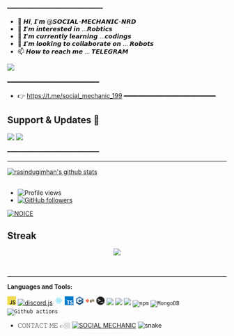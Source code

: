  ━━━━━━━━━━━━━━━━━━━━━━━━━━
- 👋 𝙃𝙞, 𝙄’𝙢 @𝙎𝙊𝘾𝙄𝘼𝙇-𝙈𝙀𝘾𝙃𝘼𝙉𝙄𝘾-𝙉𝙍𝘿
- 👀 𝙄’𝙢 𝙞𝙣𝙩𝙚𝙧𝙚𝙨𝙩𝙚𝙙 𝙞𝙣 ...𝙍𝙤𝙗𝙩𝙞𝙘𝙨
- 🌱 𝙄’𝙢 𝙘𝙪𝙧𝙧𝙚𝙣𝙩𝙡𝙮 𝙡𝙚𝙖𝙧𝙣𝙞𝙣𝙜 ...𝙘𝙤𝙙𝙞𝙣𝙜𝙨
- 💞️ 𝙄’𝙢 𝙡𝙤𝙤𝙠𝙞𝙣𝙜 𝙩𝙤 𝙘𝙤𝙡𝙡𝙖𝙗𝙤𝙧𝙖𝙩𝙚 𝙤𝙣 ... 𝙍𝙤𝙗𝙤𝙩𝙨
- 📫 𝙃𝙤𝙬 𝙩𝙤 𝙧𝙚𝙖𝙘𝙝 𝙢𝙚 ... 𝙏𝙀𝙇𝙀𝙂𝙍𝘼𝙈 

<IMG src="https://novatorem.vercel.app/api/spotify">
 
━━━━━━━━━━━━━━━━━━━━━━━━━
- 👉 https://t.me/social_mechanic_199
━━━━━━━━━━━━━━━━━━━━━━━━━

## Support & Updates 🎑
<a href="https://t.me/tamil_chat_group_1"><img src="https://img.shields.io/badge/Join-Group%20Support-blue.svg?style=for-the-badge&logo=Telegram"></a> <a href="https://t.me/TECHNOLOGY_CORNER_1"><img src="https://img.shields.io/badge/Join-Updates%20Channel-blue.svg?style=for-the-badge&logo=Telegram"></a>

━━━━━━━━━━━━━━━━━━━━━━━━━





<!---
SOCIAL-MECHANIC-NRD/SOCIAL-MECHANIC-NRD is a ✨ special ✨ repository because its `README.md` (this file) appears on your GitHub profile.
You can click the Preview link to take a look at your changes.
--->


**** 
 <a href="https://github.com/rasindugimhan/handle-path-oz">
    <img align="center" alt="rasindugimhan's github stats" src="https://github-readme-stats.vercel.app/api?username=rasindugimhan&show_icons=true&theme=midnight-purple" />
  </a>

<br>
<br>

- ![Profile views](https://gpvc.arturio.dev/rasindugimhan)
- [![GitHub followers](https://img.shields.io/github/followers/rasindugimhan.svg?style=social&label=Follow&maxAge=2592000)](https://github.com/rasindugimhan?tab=followers)

[![NOICE](https://github-readme-stats.vercel.app/api/top-langs/?username=levina-lab&layout=compact&theme=midnight-purple&hide=Css)](https://github.com/SOCIAL-MECHANIC-NRD)
  
 

## Streak
<p align="center"><img src="https://github-readme-streak-stats.herokuapp.com/?user=MoeZilla&theme=dark"/></p>

<br>

---

**Languages and Tools:**  


<code><img height="20" src="https://raw.githubusercontent.com/github/explore/80688e429a7d4ef2fca1e82350fe8e3517d3494d/topics/javascript/javascript.png"></code>
<a href="https://discord.js.org"><img src="https://cdn.discordapp.com/attachments/740865034887888996/740865173065170994/logo-square.png" width="20" alt="discord.js" /></a>
<code><img height="20" src="https://raw.githubusercontent.com/github/explore/80688e429a7d4ef2fca1e82350fe8e3517d3494d/topics/react/react.png"></code>
<code><img height="20" src="https://raw.githubusercontent.com/github/explore/80688e429a7d4ef2fca1e82350fe8e3517d3494d/topics/typescript/typescript.png"></code>
<code><img height="20" src="https://raw.githubusercontent.com/github/explore/80688e429a7d4ef2fca1e82350fe8e3517d3494d/topics/cpp/cpp.png"></code>
<code><img height="20" src="https://raw.githubusercontent.com/github/explore/80688e429a7d4ef2fca1e82350fe8e3517d3494d/topics/git/git.png"></code>
<code><img height="20" src="https://raw.githubusercontent.com/github/explore/80688e429a7d4ef2fca1e82350fe8e3517d3494d/topics/terminal/terminal.png"></code>
<code><img height="20" src="https://img.shields.io/badge/-Nodejs-43853d?style=flat-square&logo=Node.js&logoColor=white"/></code>
<code><img height="20" src="https://img.shields.io/badge/-HTML5-E34F26?style=flat-square&logo=html5&logoColor=white" /></code>
<code><img height="20" src="https://img.shields.io/badge/-Heroku-430098?style=flat-square&logo=heroku&logoColor=white" /></code>
<code><img alt="npm" src="https://img.shields.io/badge/-NPM-CB3837?style=flat-square&logo=npm&logoColor=white" /></code>
<code><img alt="MongoDB" src="https://img.shields.io/badge/-MongoDB-13aa52?style=flat-square&logo=mongodb&logoColor=white" /></code>
<code><img alt="Github actions" src="https://img.shields.io/badge/-Github_Actions-2088FF?style=flat-square&logo=github-actions&logoColor=white" /></code>


 - 𝙲𝙾𝙽𝚃𝙰𝙲𝚃 𝙼𝙴 
     👉🏼 [![SOCIAL MECHANIC](https://awesome.re/mentioned-badge.svg)](https://t.me/social_mechanic_1997)
<img src="https://github.com/AnshumanFauzdar/AnshumanFauzdar/raw/output/github-contribution-grid-snake.svg" alt="snake"></center>
